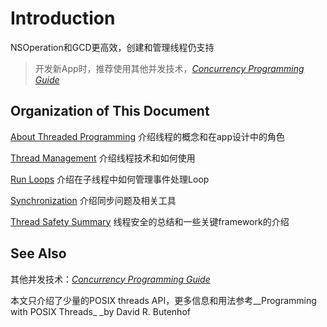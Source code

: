 # Introduction

NSOperation和GCD更高效，创建和管理线程仍支持

> 开发新App时，推荐使用其他并发技术，[_Concurrency Programming Guide_](https://developer.apple.com/library/content/documentation/General/Conceptual/ConcurrencyProgrammingGuide/Introduction/Introduction.html#//apple_ref/doc/uid/TP40008091)

## Organization of This Document

[About Threaded Programming](https://developer.apple.com/library/content/documentation/Cocoa/Conceptual/Multithreading/AboutThreads/AboutThreads.html#//apple_ref/doc/uid/10000057i-CH6-SW2) 介绍线程的概念和在app设计中的角色

[Thread Management](https://developer.apple.com/library/content/documentation/Cocoa/Conceptual/Multithreading/CreatingThreads/CreatingThreads.html#//apple_ref/doc/uid/10000057i-CH15-SW2) 介绍线程技术和如何使用

[Run Loops](https://developer.apple.com/library/content/documentation/Cocoa/Conceptual/Multithreading/RunLoopManagement/RunLoopManagement.html#//apple_ref/doc/uid/10000057i-CH16-SW1) 介绍在子线程中如何管理事件处理Loop

[Synchronization](https://developer.apple.com/library/content/documentation/Cocoa/Conceptual/Multithreading/ThreadSafety/ThreadSafety.html#//apple_ref/doc/uid/10000057i-CH8-SW1) 介绍同步问题及相关工具

[Thread Safety Summary](https://developer.apple.com/library/content/documentation/Cocoa/Conceptual/Multithreading/ThreadSafetySummary/ThreadSafetySummary.html#//apple_ref/doc/uid/10000057i-CH12-SW1) 线程安全的总结和一些关键framework的介绍

## See Also

其他并发技术：[_Concurrency Programming Guide_](https://youmingtaiziback.gitbooks.io/concurrency-programming-guide/content/)

本文只介绍了少量的POSIX threads API，更多信息和用法参考_\_Programming with POSIX Threads_ \_by David R. Butenhof

